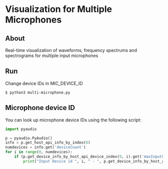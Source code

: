 # Visualization for Multiple Microphones

## About

Real-time visualization of waveforms, frequency spectrums and spectrograms for multiple input microphones

## Run

Change device IDs in MIC_DEVICE_ID

```
$ python3 multi-microphone.py
```

## Microphone device ID

You can look up microphone device IDs using the following script:

```python
import pyaudio

p = pyaudio.PyAudio()
info = p.get_host_api_info_by_index(0)
numdevices = info.get('deviceCount')
for i in range(0, numdevices):
    if (p.get_device_info_by_host_api_device_index(0, i).get('maxInputChannels')) > 0:
        print("Input Device id ", i, " - ", p.get_device_info_by_host_api_device_index(0, i).get('name'))
```